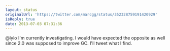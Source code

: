 ```yaml
---
layout: status
originalUrl: 'https://twitter.com/marcgg/status/352328759191420929'
isReply: true
date: 2013-07-03 07:31:36
---
```


@lylo I'm currently investigating. I would have expected the opposite as well since 2.0 was supposed to improve GC. I'll tweet what I find.
